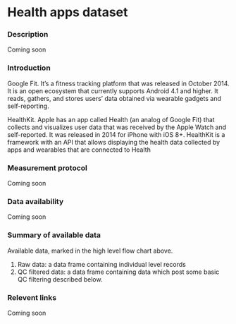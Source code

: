 # Health apps dataset  

### Description 

Coming soon

### Introduction

Google Fit. It’s a fitness tracking platform that was released in October 2014. It is an open ecosystem that currently supports Android 4.1 and higher. It reads, gathers, and stores users’ data obtained via wearable gadgets and self-reporting. 

HealthKit. Apple has an app called Health (an analog of Google Fit) that collects and visualizes user data that was received by the Apple Watch and self-reported. It was released in 2014 for iPhone with iOS 8+. HealthKit is a framework with an API that allows displaying the health data collected by apps and wearables that are connected to Health

### Measurement protocol 
<!-- long measurment protocol for the data browser -->
Coming soon

### Data availability 
<!-- for the example notebooks -->
Coming soon

### Summary of available data 
<!-- for the data browser -->
Available data, marked in the high level flow chart above.
1. Raw data: a data frame containing individual level records
2. QC filtered data: a data frame containing data which post some basic QC filtering described below.

### Relevent links

Coming soon

